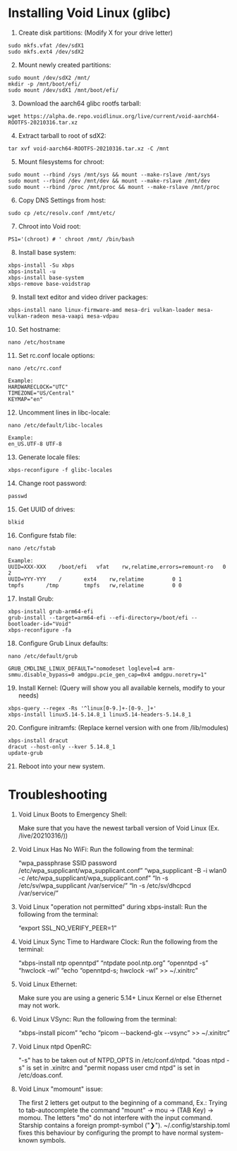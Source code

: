   # Installing Void Linux (glibc)

  1. Create disk partitions: (Modify X for your drive letter)
	
	sudo mkfs.vfat /dev/sdX1
	sudo mkfs.ext4 /dev/sdX2
	
  2. Mount newly created partitions:
	
	sudo mount /dev/sdX2 /mnt/
	mkdir -p /mnt/boot/efi/
	sudo mount /dev/sdX1 /mnt/boot/efi/
	
  3. Download the aarch64 glibc rootfs tarball:
	
	wget https://alpha.de.repo.voidlinux.org/live/current/void-aarch64-ROOTFS-20210316.tar.xz
	
  4. Extract tarball to root of sdX2:
	
	tar xvf void-aarch64-ROOTFS-20210316.tar.xz -C /mnt
	
  5. Mount filesystems for chroot:
	
	sudo mount --rbind /sys /mnt/sys && mount --make-rslave /mnt/sys
	sudo mount --rbind /dev /mnt/dev && mount --make-rslave /mnt/dev
	sudo mount --rbind /proc /mnt/proc && mount --make-rslave /mnt/proc
	
  6. Copy DNS Settings from host:
	
	sudo cp /etc/resolv.conf /mnt/etc/
	
  7. Chroot into Void root:
	
	PS1='(chroot) # ' chroot /mnt/ /bin/bash
	
  8. Install base system:
	
	xbps-install -Su xbps
	xbps-install -u
	xbps-install base-system
	xbps-remove base-voidstrap

  9. Install text editor and video driver packages:
	
	xbps-install nano linux-firmware-amd mesa-dri vulkan-loader mesa-vulkan-radeon mesa-vaapi mesa-vdpau
	
  10. Set hostname:
	
	nano /etc/hostname
	
  11. Set rc.conf locale options:
	
	nano /etc/rc.conf
	
	Example:
	HARDWARECLOCK="UTC"
	TIMEZONE="US/Central"
	KEYMAP="en"
	
  12. Uncomment lines in libc-locale:
	
	nano /etc/default/libc-locales
	
	Example:
	en_US.UTF-8 UTF-8
	
  13. Generate locale files:
	
	xbps-reconfigure -f glibc-locales
	
  14. Change root password:
	
	passwd
	
  15. Get UUID of drives:
	
	blkid
	
  16. Configure fstab file:
	
	nano /etc/fstab
	
	Example:
	UUID=XXX-XXX	/boot/efi	vfat	rw,relatime,errors=remount-ro	0 2
	UUID=YYY-YYY	/		ext4	rw,relatime			0 1
	tmpfs		/tmp		tmpfs	rw,relatime			0 0
	
  17. Install Grub:
	
	xbps-install grub-arm64-efi
	grub-install --target=arm64-efi --efi-directory=/boot/efi --bootloader-id="Void"
	xbps-reconfigure -fa

  18. Configure Grub Linux defaults:
	
	nano /etc/default/grub
	
	GRUB_CMDLINE_LINUX_DEFAULT="nomodeset loglevel=4 arm-smmu.disable_bypass=0 amdgpu.pcie_gen_cap=0x4 amdgpu.noretry=1"
	
  19. Install Kernel: (Query will show you all available kernels, modify to your needs)
	
	xbps-query --regex -Rs '^linux[0-9.]+-[0-9._]+'
	xbps-install linux5.14-5.14.8_1 linux5.14-headers-5.14.8_1
	
  20. Configure initramfs: (Replace kernel version with one  from /lib/modules)
	
	xbps-install dracut
	dracut --host-only --kver 5.14.8_1
	update-grub

  21. Reboot into your new system.

# Troubleshooting



1. Void Linux Boots to Emergency Shell:

	Make sure that you have the newest tarball version of Void Linux (Ex. /live/20210316/))

2. Void Linux Has No WiFi: Run the following from the terminal:

	“wpa_passphrase SSID password /etc/wpa_supplicant/wpa_supplicant.conf” “wpa_supplicant -B -i wlan0 -c /etc/wpa_supplicant/wpa_supplicant.conf” “ln -s /etc/sv/wpa_supplicant /var/service/” “ln -s /etc/sv/dhcpcd /var/service/”

3. Void Linux "operation not permitted" during xbps-install: Run the following from the terminal:

	“export SSL_NO_VERIFY_PEER=1”

4. Void Linux Sync Time to Hardware Clock: Run the following from the terminal:

	“xbps-install ntp openntpd” “ntpdate pool.ntp.org” “openntpd -s” “hwclock -wl” “echo “openntpd-s; hwclock -wl” >> ~/.xinitrc”

5. Void Linux Ethernet:

	Make sure you are using a generic 5.14+ Linux Kernel or else Ethernet may not work.

6. Void Linux VSync: Run the following from the terminal:

	“xbps-install picom” “echo “picom --backend-glx --vsync” >> ~/.xinitrc”

7. Void Linux ntpd OpenRC:

	"-s" has to be taken out of NTPD_OPTS in /etc/conf.d/ntpd. "doas ntpd -s" is set in .xinitrc and "permit nopass user cmd ntpd" is set in /etc/doas.conf.

8. Void Linux "momount" issue:

	The first 2 letters get output to the beginning of a command, Ex.: Trying to tab-autocomplete the command "mount" -> mou -> (TAB Key) -> momou. 	The letters "mo" do not interfere with the input command. Starship contains a foreign prompt-symbol ("❯"). ~/.config/starship.toml fixes this behaviour by configuring the prompt to have normal system-known symbols.
